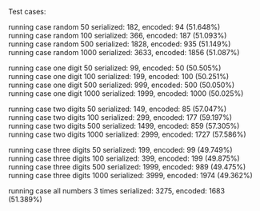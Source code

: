 Test cases:

running case random 50 serialized: 182, encoded: 94 (51.648%)   
running case random 100 serialized: 366, encoded: 187 (51.093%)  
running case random 500 serialized: 1828, encoded: 935 (51.149%)  
running case random 1000 serialized: 3633, encoded: 1856 (51.087%)  

running case one digit 50 serialized: 99, encoded: 50 (50.505%)      
running case one digit 100 serialized: 199, encoded: 100 (50.251%)    
running case one digit 500 serialized: 999, encoded: 500 (50.050%)    
running case one digit 1000 serialized: 1999, encoded: 1000 (50.025%)  

running case two digits 50 serialized: 149, encoded: 85 (57.047%)     
running case two digits 100 serialized: 299, encoded: 177 (59.197%)  
running case two digits 500 serialized: 1499, encoded: 859 (57.305%)  
running case two digits 1000 serialized: 2999, encoded: 1727 (57.586%)  

running case three digits 50 serialized: 199, encoded: 99 (49.749%)  
running case three digits 100 serialized: 399, encoded: 199 (49.875%)  
running case three digits 500 serialized: 1999, encoded: 989 (49.475%)  
running case three digits 1000 serialized: 3999, encoded: 1974 (49.362%)  

running case all numbers 3 times serialized: 3275, encoded: 1683 (51.389%)

